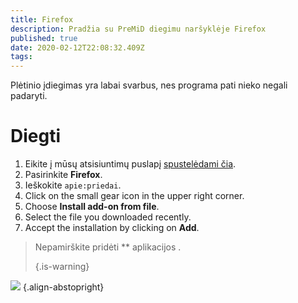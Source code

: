 ```yaml
---
title: Firefox
description: Pradžia su PreMiD diegimu naršyklėje Firefox
published: true
date: 2020-02-12T22:08:32.409Z
tags:
---
```


Plėtinio įdiegimas yra labai svarbus, nes programa pati nieko negali padaryti.

# Diegti
1. Eikite į mūsų atsisiuntimų puslapį [spustelėdami čia](https://premid.app/downloads).
2. Pasirinkite **Firefox**.
3. Ieškokite `apie:priedai`.
4. Click on the small gear icon in the upper right corner.
5. Choose **Install add-on from file**.
6. Select the file you downloaded recently.
7. Accept the installation by clicking on **Add**.

> Nepamirškite  pridėti ** aplikacijos </a>. </p> 
> 
> {.is-warning}</blockquote> 
> 
> ![](https://img.icons8.com/color/2x/firefox.png) {.align-abstopright}